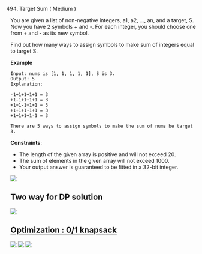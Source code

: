 494. Target Sum ( Medium )

You are given a list of non-negative integers, a1, a2, ..., an, and a target, S.
Now you have 2 symbols + and -. For each integer, you should choose one from +
and - as its new symbol.

Find out how many ways to assign symbols to make sum of integers equal to target S.

**Example**
```
Input: nums is [1, 1, 1, 1, 1], S is 3.     
Output: 5   
Explanation:    

-1+1+1+1+1 = 3  
+1-1+1+1+1 = 3  
+1+1-1+1+1 = 3  
+1+1+1-1+1 = 3  
+1+1+1+1-1 = 3  

There are 5 ways to assign symbols to make the sum of nums be target 3. 
```

**Constraints**:

- The length of the given array is positive and will not exceed 20.
- The sum of elements in the given array will not exceed 1000.
- Your output answer is guaranteed to be fitted in a 32-bit integer.

![](https://github.com/waiyulam/Interview-Prep-Guide/blob/master/Practices/dp/targetSum/Dynamic%20Programming%20Practices%20.jpeg)

## Two way for DP solution 
![](https://github.com/waiyulam/Interview-Prep-Guide/blob/master/Practices/dp/targetSum/twoways.png)

## [Optimization : 0/1 knapsack](https://www.youtube.com/watch?v=zks6mN06xdQ)
![](https://github.com/waiyulam/Interview-Prep-Guide/blob/master/Practices/dp/targetSum/optimization1.png)
![](https://github.com/waiyulam/Interview-Prep-Guide/blob/master/Practices/dp/targetSum/optimization2.png)
![](https://github.com/waiyulam/Interview-Prep-Guide/blob/master/Practices/dp/targetSum/optimization3.png)
